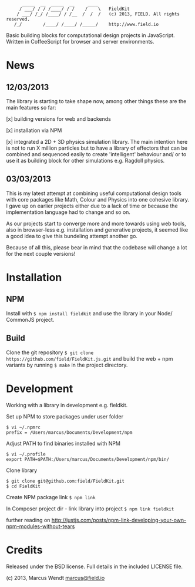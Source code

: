 ```
      _____  __  _____  __     ____
     / ___/ / / /____/ / /    /    \   FieldKit
    / ___/ /_/ /____/ / /__  /  /  /   (c) 2013, FIELD. All rights reserved.
   /_/        /____/ /____/ /_____/    http://www.field.io

```

Basic building blocks for computational design projects in JavaScript. 
Written in CoffeeScript for browser and server environments.


News
====

12/03/2013
----------

The library is starting to take shape now, among other things these are the main features so far:

[x] building versions for web and backends

[x] installation via NPM

[x] integrated a 2D + 3D physics simulation library.
	The main intention here is not to run X million particles
	but to have a library of effectors that can be combined and sequenced easily to create 'intelligent' behaviour
	and/ or to use it as building block for other simulations e.g. Ragdoll physics.


03/03/2013
----------

This is my latest attempt at combining useful computational design tools with core packages like Math, Colour and Physics 
into one cohesive library. I gave up on earlier projects either due to a lack of time or because the implementation language
had to change and so on.

As our projects start to converge more and more towards using web tools, 
also in browser-less e.g. installation and generative projects, it seemed like a good idea to give this bundeling attempt another go.

Because of all this, please bear in mind that the codebase will change a lot for the next couple versions!



Installation
============

NPM
---

Install with ```$ npm install fieldkit``` and use the library in your Node/ CommonJS project.

Build
-----

Clone the git repository ```$ git clone https://github.com/field/FieldKit.js.git```
and build the web + npm variants by running ```$ make``` in the project directory.



Development
===========

Working with a library in development e.g. fieldkit.

Set up NPM to store packages under user folder
```
$ vi ~/.npmrc
prefix = /Users/marcus/Documents/Development/npm
```

Adjust PATH to find binaries installed with NPM
```
$ vi ~/.profile
export PATH=$PATH:/Users/marcus/Documents/Development/npm/bin/
```

Clone library
```
$ git clone git@github.com:field/FieldKit.git
$ cd FieldKit
```

Create NPM package link
```$ npm link```

In Composer project dir - link library into project
```$ npm link fieldkit```

further reading on 
http://justjs.com/posts/npm-link-developing-your-own-npm-modules-without-tears



Credits
=======

Released under the BSD license.  Full details in the included LICENSE file.

(c) 2013, Marcus Wendt <marcus@field.io>


